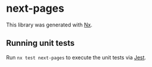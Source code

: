 # next-pages

This library was generated with [Nx](https://nx.dev).

## Running unit tests

Run `nx test next-pages` to execute the unit tests via [Jest](https://jestjs.io).
